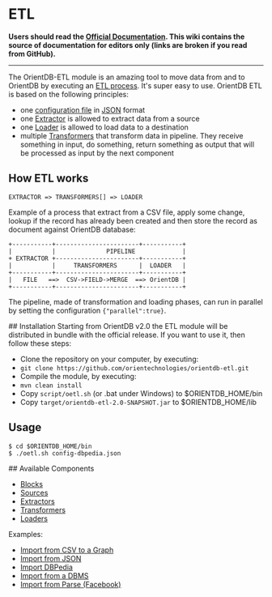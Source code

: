 # ETL

**Users should read the [Official Documentation](http://www.orientechnologies.com/docs/last/orientdb-etl.wiki/Introduction.html). This wiki contains the source of documentation for editors only (links are broken if you read from GitHub).**

---

The OrientDB-ETL module is an amazing tool to move data from and to OrientDB by executing an [ETL process](http://en.wikipedia.org/wiki/Extract,_transform,_load). It's super easy to use. OrientDB ETL is based on the following principles:
- one [configuration file](http://www.orientechnologies.com/docs/last/orientdb-etl.wiki/Configuration-File.html) in [JSON](http://en.wikipedia.org/wiki/JSON) format
- one [Extractor](http://www.orientechnologies.com/docs/last/orientdb-etl.wiki/Extractor.html) is allowed to extract data from a source
- one [Loader](http://www.orientechnologies.com/docs/last/orientdb-etl.wiki/Loader.html) is allowed to load data to a destination
- multiple [Transformers](http://www.orientechnologies.com/docs/last/orientdb-etl.wiki/Transformer.html) that transform data in pipeline. They receive something in input, do something, return something as output that will be processed as input by the next component

## How ETL works
```
EXTRACTOR => TRANSFORMERS[] => LOADER
```
Example of a process that extract from a CSV file, apply some change, lookup if the record has already been created and then store the record as document against OrientDB database:

```
+-----------+-----------------------+-----------+
|           |              PIPELINE             |
+ EXTRACTOR +-----------------------+-----------+
|           |     TRANSFORMERS      |  LOADER   |
+-----------+-----------------------+-----------+
|   FILE   ==>  CSV->FIELD->MERGE  ==> OrientDB |
+-----------+-----------------------+-----------+
```

The pipeline, made of transformation and loading phases, can run in parallel by setting the configuration ```{"parallel":true}```.

## Installation
Starting from OrientDB v2.0 the ETL module will be distributed in bundle with the official release. If you want to use it, then follow these steps:
- Clone the repository on your computer, by executing:
 - ```git clone https://github.com/orientechnologies/orientdb-etl.git```
- Compile the module, by executing:
 - ```mvn clean install```
- Copy ```script/oetl.sh``` (or .bat under Windows) to $ORIENTDB_HOME/bin
- Copy ```target/orientdb-etl-2.0-SNAPSHOT.jar``` to $ORIENTDB_HOME/lib

## Usage

```
$ cd $ORIENTDB_HOME/bin
$ ./oetl.sh config-dbpedia.json
```

## Available Components
- [Blocks](http://www.orientechnologies.com/docs/last/orientdb-etl.wiki/Block.html)
- [Sources](http://www.orientechnologies.com/docs/last/orientdb-etl.wiki/Source.html)
- [Extractors](http://www.orientechnologies.com/docs/last/orientdb-etl.wiki/Extractor.html)
- [Transformers](http://www.orientechnologies.com/docs/last/orientdb-etl.wiki/Transformer.html)
- [Loaders](http://www.orientechnologies.com/docs/last/orientdb-etl.wiki/Loader.html)

Examples:
- [Import from CSV to a Graph](http://www.orientechnologies.com/docs/last/orientdb-etl.wiki/Import-from-CSV-to-a-Graph.html)
- [Import from JSON](http://www.orientechnologies.com/docs/last/orientdb-etl.wiki/Import-from-JSON.md)
- [Import DBPedia](http://www.orientechnologies.com/docs/last/orientdb-etl.wiki/Import-from-DBPedia.html)
- [Import from a DBMS](http://www.orientechnologies.com/docs/last/orientdb-etl.wiki/Import-from-DBMS.html)
- [Import from Parse (Facebook)](http://www.orientechnologies.com/docs/last/orientdb-etl.wiki/Import-from-PARSE.html)